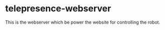 # telepresence-webserver
This is the webserver which be power the website for controlling the robot.
